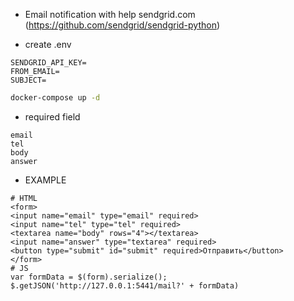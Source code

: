
- Email notification with help sendgrid.com (https://github.com/sendgrid/sendgrid-python)

* create .env
```dotenv
SENDGRID_API_KEY=
FROM_EMAIL=
SUBJECT=
```

```bash
docker-compose up -d
```
* required field 
```
email
tel
body
answer
```
* EXAMPLE
```
# HTML
<form>
<input name="email" type="email" required>
<input name="tel" type="tel" required>
<textarea name="body" rows="4"></textarea>
<input name="answer" type="textarea" required>
<button type="submit" id="submit" required>Отправить</button>
</form>
# JS
var formData = $(form).serialize();
$.getJSON('http://127.0.0.1:5441/mail?' + formData)
```

